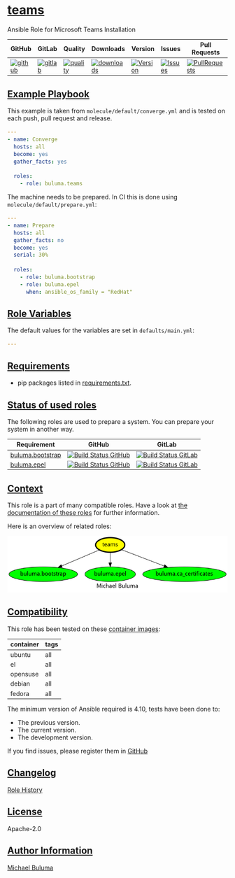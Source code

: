 # [teams](#teams)

Ansible Role for Microsoft Teams Installation

|GitHub|GitLab|Quality|Downloads|Version|Issues|Pull Requests|
|------|------|-------|---------|-------|------|-------------|
|[![github](https://github.com/buluma/ansible-role-teams/workflows/Ansible%20Molecule/badge.svg)](https://github.com/buluma/ansible-role-teams/actions)|[![gitlab](https://gitlab.com/buluma/ansible-role-teams/badges/master/pipeline.svg)](https://gitlab.com/buluma/ansible-role-teams)|[![quality](https://img.shields.io/ansible/quality/58930)](https://galaxy.ansible.com/buluma/teams)|[![downloads](https://img.shields.io/ansible/role/d/58930)](https://galaxy.ansible.com/buluma/teams)|[![Version](https://img.shields.io/github/release/buluma/ansible-role-teams.svg)](https://github.com/buluma/ansible-role-teams/releases/)|[![Issues](https://img.shields.io/github/issues/buluma/ansible-role-teams.svg)](https://github.com/buluma/ansible-role-teams/issues/)|[![PullRequests](https://img.shields.io/github/issues-pr-closed-raw/buluma/ansible-role-teams.svg)](https://github.com/buluma/ansible-role-teams/pulls/)|

## [Example Playbook](#example-playbook)

This example is taken from `molecule/default/converge.yml` and is tested on each push, pull request and release.
```yaml
---
- name: Converge
  hosts: all
  become: yes
  gather_facts: yes

  roles:
    - role: buluma.teams
```

The machine needs to be prepared. In CI this is done using `molecule/default/prepare.yml`:
```yaml
---
- name: Prepare
  hosts: all
  gather_facts: no
  become: yes
  serial: 30%

  roles:
    - role: buluma.bootstrap
    - role: buluma.epel
      when: ansible_os_family = "RedHat"
```


## [Role Variables](#role-variables)

The default values for the variables are set in `defaults/main.yml`:
```yaml
---
```

## [Requirements](#requirements)

- pip packages listed in [requirements.txt](https://github.com/buluma/ansible-role-teams/blob/main/requirements.txt).

## [Status of used roles](#status-of-requirements)

The following roles are used to prepare a system. You can prepare your system in another way.

| Requirement | GitHub | GitLab |
|-------------|--------|--------|
|[buluma.bootstrap](https://galaxy.ansible.com/buluma/bootstrap)|[![Build Status GitHub](https://github.com/buluma/ansible-role-bootstrap/workflows/Ansible%20Molecule/badge.svg)](https://github.com/buluma/ansible-role-bootstrap/actions)|[![Build Status GitLab ](https://gitlab.com/buluma/ansible-role-bootstrap/badges/master/pipeline.svg)](https://gitlab.com/buluma/ansible-role-bootstrap)|
|[buluma.epel](https://galaxy.ansible.com/buluma/epel)|[![Build Status GitHub](https://github.com/buluma/ansible-role-epel/workflows/Ansible%20Molecule/badge.svg)](https://github.com/buluma/ansible-role-epel/actions)|[![Build Status GitLab ](https://gitlab.com/buluma/ansible-role-epel/badges/master/pipeline.svg)](https://gitlab.com/buluma/ansible-role-epel)|

## [Context](#context)

This role is a part of many compatible roles. Have a look at [the documentation of these roles](https://buluma.github.io/) for further information.

Here is an overview of related roles:

![dependencies](https://raw.githubusercontent.com/buluma/ansible-role-teams/png/requirements.png "Dependencies")

## [Compatibility](#compatibility)

This role has been tested on these [container images](https://hub.docker.com/u/buluma):

|container|tags|
|---------|----|
|ubuntu|all|
|el|all|
|opensuse|all|
|debian|all|
|fedora|all|

The minimum version of Ansible required is 4.10, tests have been done to:

- The previous version.
- The current version.
- The development version.



If you find issues, please register them in [GitHub](https://github.com/buluma/ansible-role-teams/issues)

## [Changelog](#changelog)

[Role History](https://github.com/buluma/ansible-role-teams/blob/master/CHANGELOG.md)

## [License](#license)

Apache-2.0

## [Author Information](#author-information)

[Michael Buluma](https://buluma.github.io/)
